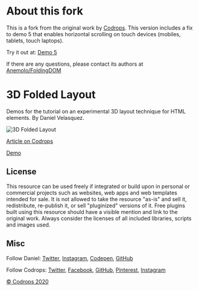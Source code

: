 # About this fork
This is a fork from the original work by [Codrops](http://www.codrops.com).
This version includes a fix to demo 5 that enables horizontal scrolling on touch devices (mobiles, tablets, touch laptops).

Try it out at: [Demo 5](http://erik-trantt.github.io/FoldingDOM/index5.html)

If there are any questions, please contact its authors at [Anemolo/FoldingDOM](https://github.com/Anemolo/FoldingDOM)

# 3D Folded Layout

Demos for the tutorial on an experimental 3D layout technique for HTML elements. By Daniel Velasquez.

![3D Folded Layout](https://tympanus.net/codrops/wp-content/uploads/2020/01/FoldingDOM_featured.jpg)

[Article on Codrops](https://tympanus.net/codrops/?p=46441)

[Demo](http://tympanus.net/Tutorials/FoldingDOM/)

## License
This resource can be used freely if integrated or build upon in personal or commercial projects such as websites, web apps and web templates intended for sale. It is not allowed to take the resource "as-is" and sell it, redistribute, re-publish it, or sell "pluginized" versions of it. Free plugins built using this resource should have a visible mention and link to the original work. Always consider the licenses of all included libraries, scripts and images used.

## Misc

Follow Daniel: [Twitter](https://twitter.com/Anemolito), [Instagram](https://www.instagram.com/anemolito/), [Codepen](https://codepen.io/Anemolo/), [GitHub](https://github.com/Anemolo) 

Follow Codrops: [Twitter](http://www.twitter.com/codrops), [Facebook](http://www.facebook.com/codrops), [GitHub](https://github.com/codrops), [Pinterest](http://www.pinterest.com/codrops/), [Instagram](https://www.instagram.com/codropsss/)


[© Codrops 2020](http://www.codrops.com)





